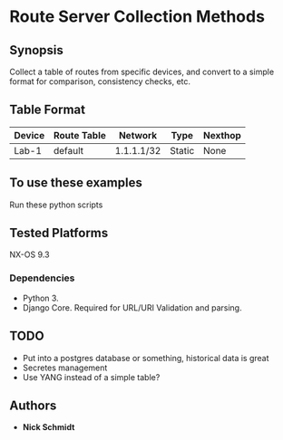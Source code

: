 # Route Server Collection Methods

## Synopsis

Collect a table of routes from specific devices, and convert to a simple format for comparison, consistency checks, etc.

## Table Format

|Device|Route Table|Network|Type|Nexthop|
|---|---|---|---|---|
|Lab-1  |default    |1.1.1.1/32 |Static |None   |

## To use these examples

Run these python scripts

## Tested Platforms

NX-OS 9.3

### Dependencies

* Python 3.
* Django Core. Required for URL/URI Validation and parsing.

## TODO

* Put into a postgres database or something, historical data is great
* Secretes management
* Use YANG instead of a simple table?

## Authors

* **Nick Schmidt**

